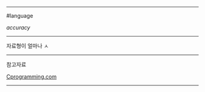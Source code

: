 
---

#language

*accuracy*

---

자료형이 얼마나 ㅅ

---

참고자료

[Cprogramming.com](https://www.cprogramming.com/tutorial/floating_point/understanding_floating_point.html)

---